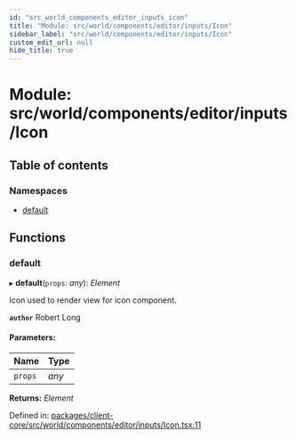 ```yaml
---
id: "src_world_components_editor_inputs_icon"
title: "Module: src/world/components/editor/inputs/Icon"
sidebar_label: "src/world/components/editor/inputs/Icon"
custom_edit_url: null
hide_title: true
---
```


# Module: src/world/components/editor/inputs/Icon

## Table of contents

### Namespaces

- [default](src_world_components_editor_inputs_icon.default.md)

## Functions

### default

▸ **default**(`props`: *any*): *Element*

Icon used to render view for icon component.

**`author`** Robert Long

#### Parameters:

Name | Type |
:------ | :------ |
`props` | *any* |

**Returns:** *Element*

Defined in: [packages/client-core/src/world/components/editor/inputs/Icon.tsx:11](https://github.com/xr3ngine/xr3ngine/blob/a16a45d7e/packages/client-core/src/world/components/editor/inputs/Icon.tsx#L11)
